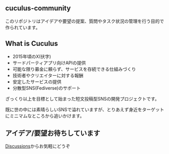 ## cuculus-community
このリポジトリはアイデアや要望の提案、質問やタスク状況の管理を行う目的で作られています。

## What is Cuculus

- 2015年頃のX(伏字)
- サードパーティアプリ向けAPIの提供
- 可能な限り募金に頼らず、サービスを存続できる仕組みづくり
- 技術者やクリエイターに対する報酬
- 安定したサービスの提供
- 分散型SNS(Fediverse)のサポート

ざっくり以上を目標として始まった短文投稿型SNSの開発プロジェクトです。

既に世の中には素晴らしいSNSで溢れていますが、とりあえず身近をターゲットにミニマムなところから追いかけます。

## アイデア/要望お待ちしています

[Discussions](https://github.com/orgs/cuculus-dev/discussions)からお気軽にどうぞ
